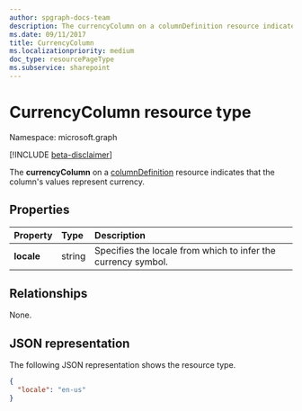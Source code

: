 ```yaml
---
author: spgraph-docs-team
description: The currencyColumn on a columnDefinition resource indicates that the column's values represent currency.
ms.date: 09/11/2017
title: CurrencyColumn
ms.localizationpriority: medium
doc_type: resourcePageType
ms.subservice: sharepoint
---
```


# CurrencyColumn resource type

Namespace: microsoft.graph

[!INCLUDE [beta-disclaimer](../../includes/beta-disclaimer.md)]

The **currencyColumn** on a [columnDefinition](columndefinition.md) resource indicates that the column's values represent currency.

## Properties

| Property   | Type   | Description                                                   |
| :--------- | :----- | :------------------------------------------------------------ |
| **locale** | string | Specifies the locale from which to infer the currency symbol. |

## Relationships

None.

## JSON representation

The following JSON representation shows the resource type.

<!-- { "blockType": "resource", "@odata.type": "microsoft.graph.currencyColumn" } -->

```json
{
  "locale": "en-us"
}
```

<!--
{
  "type": "#page.annotation",
  "description": "",
  "keywords": "",
  "section": "documentation",
  "tocPath": "Resources/CurrencyColumn",
  "suppressions": []
}
-->
